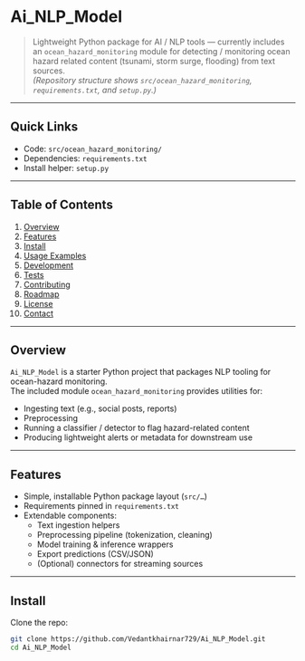 # Ai_NLP_Model

> Lightweight Python package for AI / NLP tools — currently includes an `ocean_hazard_monitoring` module for detecting / monitoring ocean hazard related content (tsunami, storm surge, flooding) from text sources.  
> *(Repository structure shows `src/ocean_hazard_monitoring`, `requirements.txt`, and `setup.py`.)*

---

## Quick Links
- Code: `src/ocean_hazard_monitoring/`  
- Dependencies: `requirements.txt`  
- Install helper: `setup.py`

---

## Table of Contents
1. [Overview](#overview)  
2. [Features](#features)  
3. [Install](#install)  
4. [Usage Examples](#usage-examples)  
5. [Development](#development)  
6. [Tests](#tests)  
7. [Contributing](#contributing)  
8. [Roadmap](#roadmap--ideas)  
9. [License](#license)  
10. [Contact](#contact)

---

## Overview
`Ai_NLP_Model` is a starter Python project that packages NLP tooling for ocean-hazard monitoring.  
The included module `ocean_hazard_monitoring` provides utilities for:
- Ingesting text (e.g., social posts, reports)  
- Preprocessing  
- Running a classifier / detector to flag hazard-related content  
- Producing lightweight alerts or metadata for downstream use  

---

## Features
- Simple, installable Python package layout (`src/…`)  
- Requirements pinned in `requirements.txt`  
- Extendable components:
  - Text ingestion helpers  
  - Preprocessing pipeline (tokenization, cleaning)  
  - Model training & inference wrappers  
  - Export predictions (CSV/JSON)  
  - (Optional) connectors for streaming sources  

---

## Install

Clone the repo:

```bash
git clone https://github.com/Vedantkhairnar729/Ai_NLP_Model.git
cd Ai_NLP_Model
